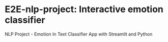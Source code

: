 # E2E-nlp-project: Interactive emotion classifier
NLP Project - Emotion In Text Classifier App with Streamlit and Python
